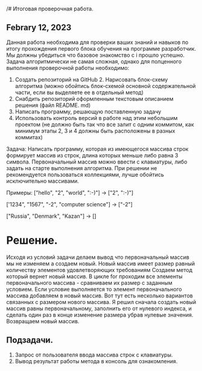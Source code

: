 /# Итоговая проверочная работа.
## Febrary 12, 2023
Данная работа необходима для проверки ваших знаний и навыков по итогу прохождения первого блока обучения
на программе разработчик. Мы должны убедиться что базовое знакомство с і прошло успешно.
Задача алгоритмически не самая сложная, однако для полценного выполнения проверочной работы необходимо:
1. Создать репозиторий на GitHub 2. Нарисовать блок-схему алгоритма (можно обойтись блок-схемой основной содержательной части, если вы
выделяете ее в отдельный метод)
3. Снабдить репозиторий оформленным текстовым описанием решения (файл README. md)
4. Написать программу, решающую поставленную задачу 
5. Использовать контроль версий в работе над этим небольшим проектом (не должно быть так что все залит с
одним коммитом, как минимум этапы 2, 3 и 4 должны быть расположены в разных коммитах)

Задача: Написать программу, которая из имеющегося массива строк формирует массив из строк, длина которых меньше либо равна 3 символа. Первоначальный массив можно ввести с клавиатуры, либо задать на старте выполнения алгоритма. При решении не рекомендуется пользоваться коллекциями, лучше обойтись
исключительно массивами.


Примеры:
["hello", "2", "world", ":-)"] -> ["2", ":-)"]

['1234", "1567", "-2", "computer science"] -> ["-2"]

["Russia", "Denmark", "Kazan"] -> []

# Решение.
Исходя из условий задачи делаем вывод что первоначальный массив мы не изменяем а создаем новый. Новый массив имеет размер равный количеству элементов удовлетворяющих требованиям
Создаем метод который вернет новый массив. В цикле for проходим все элементы первоначального массива -  сравниваем их размер с заданным условием. Если условие выполняется то элемент первоначального массива добавляем в новый массив.  Вот тут есть несколько вариантов связанных с размером нового массива. Я решил сначала создать новый массив равны первоначальному, заполнить его от нулевого индекса, и сделать один раз в конце изменение размера убрав нулевые значения.
Возвращаем новый массив.

## Подзадачи. 
1. Запрос от пользователя ввода массива строк с клавиатуры.
2. Вывод результат работы метода в консоль для ознакомления.
